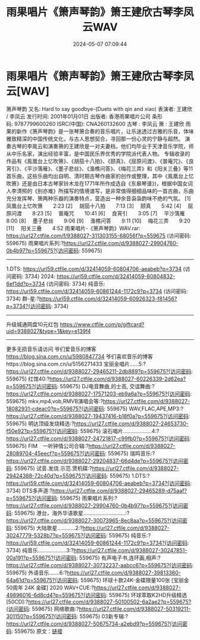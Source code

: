 ﻿---
title: 雨果唱片《箫声琴韵》箫王建欣古琴李凤云WAV
date: 2024-05-07 07:09:44
categories: 古典音乐、新世纪、纯音雅乐
tags: 纯音雅乐
---
# 雨果唱片《箫声琴韵》箫王建欣古琴李凤云[WAV]

箫声琴韵
又名: Hard to say goodbye-(Duets with qin and
xiao)
表演者: 王建欣 / 李凤云
发行时间: 2001年01月01日
出版者: 香港雨果唱片公司
条形码: 9787799600260
ISRC(中国): CNA260132600
古琴 : 李凤云
箫 : 王建欣
雨果的新作《箫声琴韵》是一张琴箫合奏的音乐唱片，让乐迷透过古雅的乐音，体味雅致精深的中国传统文化，与古人思想契合，寻回那一份心灵的宁静与超然。
演奏古琴的李鳯云和演奏箫的王建欣是一对夫妻档，他们均毕业于天津音乐学院，师从中乐名家，演出经验丰富，是中国民乐界优秀的学院派代表人物。
专辑收录的作品有《鳯凰台上忆吹箫》、《胡茄十八拍》、《颐真》、《屈原问渡》、《普庵咒》、《良宵引》、《平沙落雁》、《墨子悲丝》、《渔樵问答》、《梅花三弄》和《阳关三叠》等11首乐曲，这些乐曲均出自明、清时期古琴作曲家的创作或整理，其中《鳯凰台上忆吹箫》还是由日本古琴家铃木龙在1771年所作成选自《东皋琴谱》)，根据中国女词人李清照的《别亦难》所描写的情境谱写，是非常值得细细品味的一首古曲，乐曲充分发挥琴、箫两种乐器的演奏特点，营造出一种余音袅袅韵味不绝的气氛。
[1]　 凤凰台上忆吹箫　　2:23
[2]　 胡笳十八拍　　7:13
[3]　 颐真　　5:42
[4]　 屈原问渡　　8:23
[5]　 普庵咒　　10:41
[6]　 良宵引　　3:05
[7]　 平沙落雁　　8:00
[8]　 墨子悲丝　　9:06
[9]　 渔樵问答　　9:11
[10]　 梅花三弄　　9:20
[11]　 阳关三叠　　4:52
雨果唱片-《箫声琴韵》WAV.rar: https://url27.ctfile.com/f/9388027-311303155-68056f?p=559675
(访问密码: 559675)
雨果唱片系列:?https://url27.ctfile.com/d/9388027-29904760-0b4b97?p=559675?(访问密码:
559675)
*********************************************************************************************
1.DTS: https://url59.ctfile.com/d/32414059-60804706-aeabeb?p=3734
(访问密码: 3734)
2024: https://url59.ctfile.com/d/32414059-60804832-6ef1dd?p=3734
(访问密码: 3734)
纯音乐: https://url59.ctfile.com/d/32414059-60861244-1172c9?p=3734
(访问密码: 3734)
群-星:?https://url59.ctfile.com/d/32414059-60926323-f81456?p=3734?(访问密码:
3734)
*****************************************************
升级城通网盘10元红包 https://www.ctfile.com/p/giftcard?uid=9388027&type=1&key=e139f4
**************************
更多无损音乐请访问
爷们爱音乐的博客
https://blog.sina.com.cn/u/5980847734
爷们喜欢音乐的博客https://blog.sina.com.cn/u/5156271433
宝丽金唱片......5:?https://url27.ctfile.com/d/9388027-29465211-2db889?p=559675?(访问密码:
559675)
红馆40:?https://url27.ctfile.com/d/9388027-60226339-2d62ea?p=559675?(访问密码:
559675)
DJ电音舞曲,的士高, 交谊舞曲:?https://url27.ctfile.com/d/9388027-17571203-eb9a6a?p=559675?(访问密码:
559675)
mkv,mp4,vob,RMVB演唱会等:?https://url27.ctfile.com/d/9388027-18082931-cdeac0?p=559675?(访问密码:
559675)
WAV,FLAC,APE,MP3:?https://url27.ctfile.com/d/9388027-19437416-b18f0a?p=559675?(访问密码:
559675)
明达顶级发烧精选:?https://url27.ctfile.com/d/9388027-24653730-f50e92?p=559675?(访问密码:
559675)
滚石唱片...................4:?https://url27.ctfile.com/d/9388027-24721817-c99fb0?p=559675?(访问密码:
559675)
FIM　一听钟情公司合辑:?https://url27.ctfile.com/d/9388027-28089704-45eecf?p=559675?(访问密码:
559675)
瑞鸣音乐:?https://url27.ctfile.com/d/9388027-29204837-66d4de?p=559675?(访问密码:
559675)
试音.发烧.示范.煲机碟:?https://url27.ctfile.com/d/9388027-29424388-72c40d?p=559675?(访问密码:
559675)
1.DTS:?https://url59.ctfile.com/d/32414059-60804706-aeabeb?p=3734?(访问密码:
3734)
DTS多声道:?https://url27.ctfile.com/d/9388027-29465289-d75aaf?p=559675?(访问密码:
559675)
雨果唱片系列:?https://url27.ctfile.com/d/9388027-29904760-0b4b97?p=559675?(访问密码:
559675)
港台，海外华语歌星............................:?https://url27.ctfile.com/d/9388027-30073965-8ec8aa?p=559675?(访问密码:
559675)
大陆歌星............2:?https://url27.ctfile.com/d/9388027-30247779-5328b7?p=559675?(访问密码:
559675)
纯音乐:?https://url59.ctfile.com/d/32414059-60861244-1172c9?p=3734?(访问密码:
3734)
纯音乐...................3:?https://url27.ctfile.com/d/9388027-30247851-00a191?p=559675?(访问密码:
559675)
有声电子书,连环画,相声:?https://url27.ctfile.com/d/9388027-30732237-aabcc6?p=559675?(访问密码:
559675)
外语音乐.......6:?https://url27.ctfile.com/d/9388027-39813360-64a61d?p=559675?(访问密码:
559675)
环球十款24K-金碟限量100张 [宝丽金50周年 24K 金碟] 2020 WAV+CUE:?https://url27.ctfile.com/d/9388027-49896016-6d8cd4?p=559675?(访问密码:
559675)
环球萃取K2HD升级精选[50CD]:?https://url27.ctfile.com/d/9388027-50100502-6a2ae2?p=559675?(访问密码:
559675)
网络歌曲:?https://url27.ctfile.com/d/9388027-50319211-301150?p=559675?(访问密码:
559675)
03新专辑:?https://url27.ctfile.com/d/9388027-50675734-a2ebd9?p=559675?(访问密码:
559675)
原文：[链接](https://blog.sina.com.cn/s/blog_1647c7e76010315iy.html)